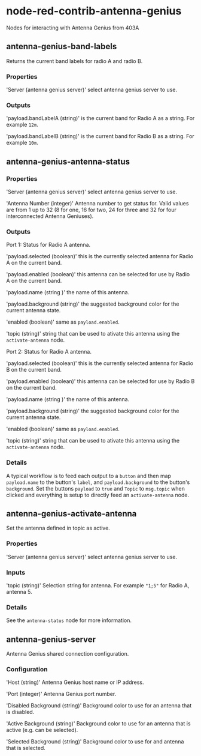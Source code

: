 # node-red-contrib-antenna-genius
Nodes for interacting with Antenna Genius from 403A

## antenna-genius-band-labels

Returns the current band labels for radio A and radio B.

### Properties

'Server (antenna genius server)' select antenna genius server to use.

### Outputs

'payload.bandLabelA (string)' is the current band for Radio A as a string. For example `12m`.

'payload.bandLabelB (string)' is the current band for Radio B as a string. For example `10m`.

## antenna-genius-antenna-status

### Properties

'Server (antenna genius server)' select antenna genius server to use.

'Antenna Number (integer)' Antenna number to get status for. Valid values are from 1 up to 32 (8 for one, 16 for two, 24 for three and 32 for four interconnected Antenna Geniuses).

### Outputs

Port 1: Status for Radio A antenna.

'payload.selected (boolean)' this is the currently selected antenna for Radio A on the current band. 

'payload.enabled (boolean)' this antenna can be selected for use by Radio A on the current band.

'payload.name (string )' the name of this antenna.

'payload.background (string)' the suggested background color for the current antenna state.

'enabled (boolean)' same as `payload.enabled`.

'topic (string)' string that can be used to ativate this antenna using the `activate-antenna` node.

Port 2: Status for Radio A antenna.

'payload.selected (boolean)' this is the currently selected antenna for Radio B on the current band. 

'payload.enabled (boolean)' this antenna can be selected for use by Radio B on the current band.

'payload.name (string )' the name of this antenna.

'payload.background (string)' the suggested background color for the current antenna state.

'enabled (boolean)' same as `payload.enabled`.

'topic (string)' string that can be used to ativate this antenna using the `activate-antenna` node.

### Details

A typical workflow is to feed each output to a `button` and then map `payload.name` to the button's `label`, and `payload.background` to the button's `background`. Set the buttons `payload` to `true` and `Topic` to `msg.topic` when clicked and everything is setup to directly feed an `activate-antenna` node.

## antenna-genius-activate-antenna

Set the antenna defined in topic as active.

### Properties

'Server (antenna genius server)' select antenna genius server to use.

### Inputs

'topic (string)' Selection string for antenna. For example `"1;5"` for Radio A, antenna 5.

### Details

See the `antenna-status` node for more information.

## antenna-genius-server

Antenna Genius shared connection configuration.

### Configuration

'Host (string)' Antenna Genius host name or IP address.

'Port (integer)' Antenna Genius port number.

'Disabled Background (string)' Background color to use for an antenna that is disabled.

'Active Background (string)' Background color to use for an antenna that is active (e.g. can be selected).

'Selected Background (string)' Background color to use for and antenna that is selected.






